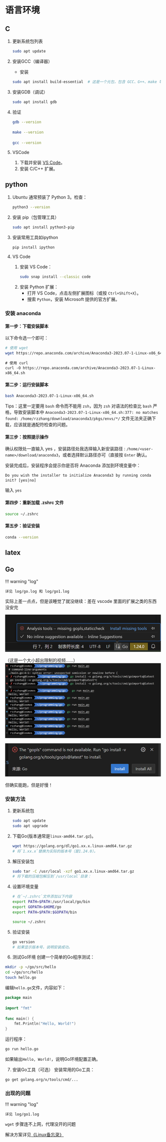# 语言环境
## C

1. 更新系统包列表

    ```bash
    sudo apt update
    ```

2. 安装GCC（编译器）

    - 安装
    ```bash
    sudo apt install build-essential  # 这是一个元包，包含 GCC、G++、make 等
    ```

3. 安装GDB（调试）

    ```bash
    sudo apt install gdb
    ```

4. 验证

    ```bash
    gdb --version

    make --version

    gcc --version
    ```

5. VSCode

    1. 下载并安装 [VS Code](https://code.visualstudio.com/)。
    2. 安装 C/C++ 扩展。

## python

1. Ubuntu 通常预装了 Python 3。检查：
    ```bash
    python3 --version
    ```

2. 安装 pip（包管理工具）
    ```bash
    sudo apt install python3-pip
    ```

3. 安装常用工具如ipython

    ```bash
    pip install ipython
    ```


5. VS Code
    1. 安装 VS Code：
        ```bash
        sudo snap install --classic code
        ```
    2. 安装 Python 扩展：
        - 打开 VS Code，点击左侧扩展图标（或按 `Ctrl+Shift+X`）。
        - 搜索 `Python`，安装 Microsoft 提供的官方扩展。


### 安装 anaconda

#### 第一步：下载安装脚本
以下命令选一个即可：

```bash
# 使用 wget
wget https://repo.anaconda.com/archive/Anaconda3-2023.07-1-Linux-x86_64.sh
```
```shell
# 使用 curl
curl -O https://repo.anaconda.com/archive/Anaconda3-2023.07-1-Linux-x86_64.sh
```

#### 第二步：运行安装脚本

```bash
bash Anaconda3-2023.07-1-Linux-x86_64.sh
```

Tips：这里一定要用 `bash` 命令而不能用 `zsh`，因为 `zsh` 对语法的检查比 `bash` 严格，导致安装脚本中 `Anaconda3-2023.07-1-Linux-x86_64.sh:377: no matches found: /home/rzzhang/download/anaconda3/pkgs/envs/*/` 文件无法夹正确下载，应该就是通配符检查的问题。

#### 第三步：按照提示操作

确认权限处一直输入 yes ，安装路径处我选择输入新安装路径 : `/home/<user-name>/download/anaconda3`，或者选择默认路径亦可（直接按 `Enter` 确认。

安装完成后，安装程序会提示你是否将 Anaconda 添加到环境变量中：
```
Do you wish the installer to initialize Anaconda3 by running conda init? [yes|no]
```
输入 `yes`


#### 第四步：重新加载 .zshrc 文件
```bash
source ~/.zshrc
```

#### 第五步：验证安装

```bash
conda --version
```

## latex


## Go

!!! warning "log"

    详见 log/go.log 和 log/go1.log

实际上差一点点，但是该睡觉了就没继续：差在 vscode 里面的扩展之类的东西没安完

![alt text](image-1.png)


<!-- <video controls src="20250219-1549-29.8014751.mp4" title="Title"></video> -->


（这是一个大小超出限制的视频……）
![alt text](image-2.png)

![alt text](image-5.png)

但确实能跑，但是好慢！

### 安装方法

1. 更新系统包

    ```bash
    sudo apt update
    sudo apt upgrade
    ```

2. 下载Go(版本通常是`linux-amd64.tar.gz`)。

    ```bash
    wget https://golang.org/dl/go1.xx.x.linux-amd64.tar.gz
    # 将`1.xx.x`替换为实际的版本号（是1.24.0）。
    ```

3. 解压安装包

    ```bash
    sudo tar -C /usr/local -xzf go1.xx.x.linux-amd64.tar.gz
    # 将下载的压缩包解压到`/usr/local`目录：
    ```

4. 设置环境变量

    ```bash
    # 在`~/.zshrc`文件添加以下内容
    export PATH=$PATH:/usr/local/go/bin
    export GOPATH=$HOME/go
    export PATH=$PATH:$GOPATH/bin
    ```

    ```bash
    source ~/.zshrc
    ```

5. 验证安装

    ```bash
    go version
    # 如果显示版本号，说明安装成功。

    ```

6. 测试Go环境
创建一个简单的Go程序测试：

```bash
mkdir -p ~/go/src/hello
cd ~/go/src/hello
touch hello.go
```

编辑`hello.go`文件，内容如下：

```go
package main

import "fmt"

func main() {
    fmt.Println("Hello, World!")
}
```

运行程序：

```bash
go run hello.go
```

如果输出`Hello, World!`，说明Go环境配置正确。

7. 安装Go工具（可选）
安装常用的Go工具：

```bash
go get golang.org/x/tools/cmd/...
```

### 出现的问题

!!! warning "log"

    详见 log/go1.log


`wget` 步骤连不上网，代理没开的问题

解决方案详见[《Linux备忘录》](https://r-z-zhang-ai.github.io/CS/OS/linux/linux-note/)